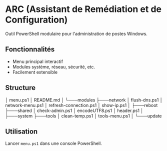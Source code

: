 # ARC (Assistant de Remédiation et de Configuration)

Outil PowerShell modulaire pour l'administration de postes Windows.

## Fonctionnalités

- Menu principal interactif
- Modules système, réseau, sécurité, etc.
- Facilement extensible

## Structure
│   menu.ps1
│   README.md
│
└───modules
    ├───network
    │       flush-dns.ps1
    │       network-menu.ps1
    │       refresh-connection.ps1
    │       show-ip.ps1
    │
    ├───reboot
    ├───shared
    │       check-admin.ps1
    │       encodeUTF8.ps1
    │       header.ps1
    │
    ├───system
    ├───tools
    │       clean-temp.ps1
    │       tools-menu.ps1
    │
    └───update

    
## Utilisation

Lancer `menu.ps1` dans une console PowerShell.

